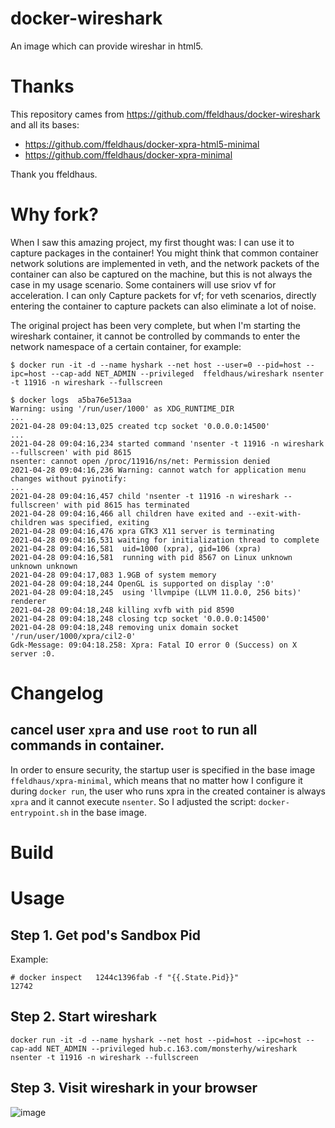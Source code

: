 # docker-wireshark
An image which can provide wireshar in html5. 

# Thanks
This repository cames from https://github.com/ffeldhaus/docker-wireshark and all its bases:
- https://github.com/ffeldhaus/docker-xpra-html5-minimal
- https://github.com/ffeldhaus/docker-xpra-minimal

Thank you ffeldhaus.

# Why fork?

When I saw this amazing project, my first thought was: I can use it to capture packages in the container!
You might think that common container network solutions are implemented in veth, and the network packets of the container can also be captured on the machine, but this is not always the case in my usage scenario. Some containers will use sriov vf for acceleration. I can only Capture packets for vf; for veth scenarios, directly entering the container to capture packets can also eliminate a lot of noise.

The original project has been very complete, but when I'm starting the wireshark container, it cannot be controlled by commands to enter the network namespace of a certain container, for example:

```
$ docker run -it -d --name hyshark --net host --user=0 --pid=host --ipc=host --cap-add NET_ADMIN --privileged  ffeldhaus/wireshark nsenter -t 11916 -n wireshark --fullscreen

$ docker logs  a5ba76e513aa
Warning: using '/run/user/1000' as XDG_RUNTIME_DIR
...
2021-04-28 09:04:13,025 created tcp socket '0.0.0.0:14500'
...
2021-04-28 09:04:16,234 started command 'nsenter -t 11916 -n wireshark --fullscreen' with pid 8615
nsenter: cannot open /proc/11916/ns/net: Permission denied
2021-04-28 09:04:16,236 Warning: cannot watch for application menu changes without pyinotify:
...
2021-04-28 09:04:16,457 child 'nsenter -t 11916 -n wireshark --fullscreen' with pid 8615 has terminated
2021-04-28 09:04:16,466 all children have exited and --exit-with-children was specified, exiting
2021-04-28 09:04:16,476 xpra GTK3 X11 server is terminating
2021-04-28 09:04:16,531 waiting for initialization thread to complete
2021-04-28 09:04:16,581  uid=1000 (xpra), gid=106 (xpra)
2021-04-28 09:04:16,581  running with pid 8567 on Linux unknown unknown unknown
2021-04-28 09:04:17,083 1.9GB of system memory
2021-04-28 09:04:18,244 OpenGL is supported on display ':0'
2021-04-28 09:04:18,245  using 'llvmpipe (LLVM 11.0.0, 256 bits)' renderer
2021-04-28 09:04:18,248 killing xvfb with pid 8590
2021-04-28 09:04:18,248 closing tcp socket '0.0.0.0:14500'
2021-04-28 09:04:18,248 removing unix domain socket '/run/user/1000/xpra/cil2-0'
Gdk-Message: 09:04:18.258: Xpra: Fatal IO error 0 (Success) on X server :0.

```

# Changelog

## cancel user `xpra` and use `root` to run all commands in container.

In order to ensure security, the startup user is specified in the base image `ffeldhaus/xpra-minimal`, which means that no matter how I configure it during `docker run`, the user who runs xpra in the created container is always `xpra` and it cannot execute `nsenter`. So I adjusted the script: `docker-entrypoint.sh` in the base image.

# Build

# Usage

## Step 1. Get pod's Sandbox Pid

Example:

```
# docker inspect   1244c1396fab -f "{{.State.Pid}}"
12742
```

## Step 2. Start wireshark

```
docker run -it -d --name hyshark --net host --pid=host --ipc=host --cap-add NET_ADMIN --privileged hub.c.163.com/monsterhy/wireshark nsenter -t 11916 -n wireshark --fullscreen
```

## Step 3. Visit wireshark in your browser

![image](https://user-images.githubusercontent.com/5361248/116384508-7e016900-a84a-11eb-8354-e5d8167835ef.png)


